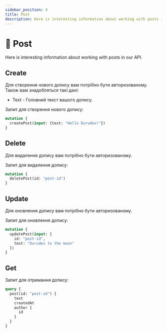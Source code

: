 ```yaml
---
sidebar_position: 4
title: Post
description: Here is interesting information about working with posts in our API.
---
```


# 📄 Post

Here is interesting information about working with posts in our API.

## Create

Для створення нового допису вам потрібно бути авторизованому. Також вам знадобляться такі дані:

+ Text - Головний текст вашого допису.

Запит для створення нового допису:

```graphql
mutation {
  createPost(input: {text: "Hello Durudex!"})
}
```

## Delete

Для видалення допису вам потрібно бути авторизованому.

Запит для видалення допису:

```graphql
mutation {
  deletePost(id: "post-id")
}
```

## Update

Для оновлення допису вам потрібно бути авторизованому.

Запит для оновлення допису:

```graphql
mutation {
  updatePost(input: {
    id: "post-id",
    text: "Durudex to the moon"
  })
}
```

## Get

Запит для отримання допису:

```graphql
query {
  post(id: "post-id") {
    text
    createdAt
    author {
      id
    }
  }
}
```
